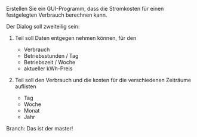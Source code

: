 Erstellen Sie ein GUI-Programm, dass die Stromkosten für einen festgelegten Verbrauch berechnen kann.

Der Dialog soll zweiteilig sein:
1. Teil soll Daten entgegen nehmen können, für den
    - Verbrauch
    - Betriebsstunden / Tag
    - Betriebszeit / Woche
    - aktueller kWh-Preis
    
2. Teil soll den Verbrauch und die kosten für die verschiedenen Zeiträume auflisten
    - Tag
    - Woche
    - Monat
    - Jahr
   
Branch: Das ist der master!
